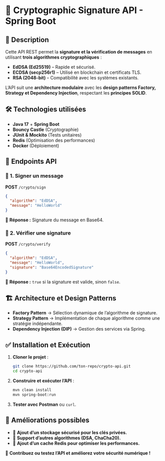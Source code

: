 # 🚀 Cryptographic Signature API - Spring Boot

## 📌 Description
Cette API REST permet la **signature et la vérification de messages** en utilisant **trois algorithmes cryptographiques** :
- **EdDSA (Ed25519)** – Rapide et sécurisé.
- **ECDSA (secp256r1)** – Utilisé en blockchain et certificats TLS.
- **RSA (2048-bit)** – Compatibilité avec les systèmes existants.

L’API suit une **architecture modulaire** avec les **design patterns Factory, Strategy et Dependency Injection**, respectant les **principes SOLID**.

## 🛠 Technologies utilisées
- **Java 17** + **Spring Boot**
- **Bouncy Castle** (Cryptographie)
- **JUnit & Mockito** (Tests unitaires)
- **Redis** (Optimisation des performances)
- **Docker** (Déploiement)

## 📖 Endpoints API
### 🔹 1. Signer un message
**POST** `/crypto/sign`
```json
{
  "algorithm": "EdDSA",
  "message": "HelloWorld"
}
```
📌 **Réponse :** Signature du message en Base64.

### 🔹 2. Vérifier une signature
**POST** `/crypto/verify`
```json
{
  "algorithm": "EdDSA",
  "message": "HelloWorld",
  "signature": "Base64EncodedSignature"
}
```
📌 **Réponse :** `true` si la signature est valide, sinon `false`.

## 🏗️ Architecture et Design Patterns
- **Factory Pattern** → Sélection dynamique de l’algorithme de signature.
- **Strategy Pattern** → Implémentation de chaque algorithme comme une stratégie indépendante.
- **Dependency Injection (DIP)** → Gestion des services via Spring.

## ✅ Installation et Exécution
1. **Cloner le projet** :
   ```sh
   git clone https://github.com/ton-repo/crypto-api.git
   cd crypto-api
   ```
2. **Construire et exécuter l’API** :
   ```sh
   mvn clean install
   mvn spring-boot:run
   ```
3. **Tester avec Postman** ou `curl`.

## 📌 Améliorations possibles
- 🔹 **Ajout d’un stockage sécurisé pour les clés privées.**
- 🔹 **Support d’autres algorithmes (DSA, ChaCha20).**
- 🔹 **Ajout d’un cache Redis pour optimiser les performances.**

🚀 **Contribuez ou testez l’API et améliorez votre sécurité numérique !**